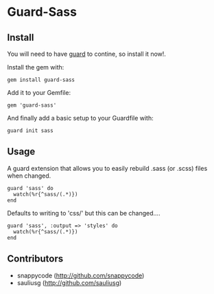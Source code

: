 # Guard-Sass

## Install

You will need to have [guard](http://github.com/guard/guard) to contine, so install it now!.

Install the gem with:

    gem install guard-sass

Add it to your Gemfile:

    gem 'guard-sass'

And finally add a basic setup to your Guardfile with:

    guard init sass


## Usage

A guard extension that allows you to easily rebuild .sass (or .scss) files when changed.

    guard 'sass' do
      watch(%r{^sass/(.*)})
    end

Defaults to writing to 'css/' but this can be changed....

    guard 'sass', :output => 'styles' do
      watch(%r{^sass/(.*)})
    end


## Contributors

- snappycode (http://github.com/snappycode)
- sauliusg (http://github.com/sauliusg)